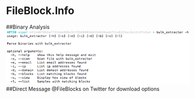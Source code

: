 # FileBlock.Info
##Binary Analysis
![alt text](images/viper-bulk_extractor.png "http://viper.li")
##Direct Message @FileBlocks on Twitter for download options
